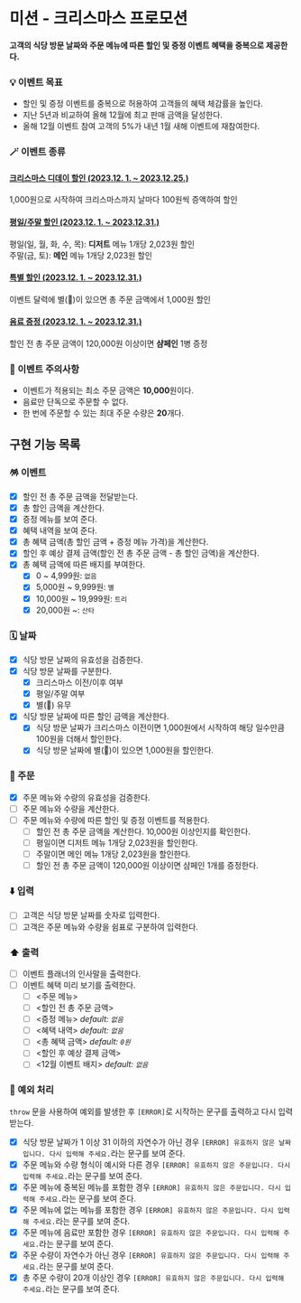 # 미션 - 크리스마스 프로모션

<b>고객의 식당 방문 날짜와 주문 메뉴에 따른 할인 및 증정 이벤트 혜택을 중복으로 제공한다.</b>

### 💡 이벤트 목표

- 할인 및 증정 이벤트를 중복으로 허용하여 고객들의 혜택 체감률을 높인다.
- 지난 5년과 비교하여 올해 12월에 최고 판매 금액을 달성한다.
- 올해 12월 이벤트 참여 고객의 5%가 내년 1월 새해 이벤트에 재참여한다.

### 🪄 이벤트 종류

#### <u>크리스마스 디데이 할인 (2023.12. 1. ~ 2023.12.25.)</u>

1,000원으로 시작하여 크리스마스까지 날마다 100원씩 증액하여 할인

#### <u>평일/주말 할인 (2023.12. 1. ~ 2023.12.31.)</u>

평일(일, 월, 화, 수, 목): <b>디저트</b> 메뉴 1개당 2,023원 할인
<br />
주말(금, 토): <b>메인</b> 메뉴 1개당 2,023원 할인

#### <u>특별 할인 (2023.12. 1. ~ 2023.12.31.)</u>

이벤트 달력에 별(🌟)이 있으면 총 주문 금액에서 1,000원 할인

#### <u>음료 증정 (2023.12. 1. ~ 2023.12.31.)</u>

할인 전 총 주문 금액이 120,000원 이상이면 <b>샴페인</b> 1병 증정

### 🚨 이벤트 주의사항

- 이벤트가 적용되는 최소 주문 금액은 <b>10,000</b>원이다.
- 음료만 단독으로 주문할 수 없다.
- 한 번에 주문할 수 있는 최대 주문 수량은 <b>20</b>개다.

## 구현 기능 목록

### 🪅 이벤트

- [x] 할인 전 총 주문 금액을 전달받는다.
- [x] 총 할인 금액을 계산한다.
- [x] 증정 메뉴를 보여 준다.
- [x] 혜택 내역을 보여 준다.
- [x] 총 혜택 금액(총 할인 금액 + 증정 메뉴 가격)을 계산한다.
- [x] 할인 후 예상 결제 금액(할인 전 총 주문 금액 - 총 할인 금액)을 계산한다.
- [x] 총 혜택 금액에 따른 배지를 부여한다.
  - [x] 0 ~ 4,999원: `없음`
  - [x] 5,000원 ~ 9,999원: `별`
  - [x] 10,000원 ~ 19,999원: `트리`
  - [x] 20,000원 ~: `산타`

### 🗓️ 날짜

- [x] 식당 방문 날짜의 유효성을 검증한다.
- [x] 식당 방문 날짜를 구분한다.
  - [x] 크리스마스 이전/이후 여부
  - [x] 평일/주말 여부
  - [x] 별(🌟) 유무
- [x] 식당 방문 날짜에 따른 할인 금액을 계산한다.
  - [x] 식당 방문 날짜가 크리스마스 이전이면 1,000원에서 시작하여 해당 일수만큼 100원을 더해서 할인한다.
  - [x] 식당 방문 날짜에 별(🌟)이 있으면 1,000원을 할인한다.

### 📝 주문

- [x] 주문 메뉴와 수량의 유효성을 검증한다.
- [ ] 주문 메뉴와 수량을 계산한다.
- [ ] 주문 메뉴와 수량에 따른 할인 및 증정 이벤트를 적용한다.
  - [ ] 할인 전 총 주문 금액을 계산한다. 10,000원 이상인지를 확인한다.
  - [ ] 평일이면 디저트 메뉴 1개당 2,023원을 할인한다.
  - [ ] 주말이면 메인 메뉴 1개당 2,023원을 할인한다.
  - [ ] 할인 전 총 주문 금액이 120,000원 이상이면 샴페인 1개를 증정한다.

### ⬇️ 입력

- [ ] 고객은 식당 방문 날짜를 숫자로 입력한다.
- [ ] 고객은 주문 메뉴와 수량을 쉼표로 구분하여 입력한다.

### ⬆️ 출력

- [ ] 이벤트 플래너의 인사말을 출력한다.
- [ ] 이벤트 혜택 미리 보기를 출력한다.
  - [ ] <주문 메뉴>
  - [ ] <할인 전 총 주문 금액>
  - [ ] <증정 메뉴> _default: `없음`_
  - [ ] <혜택 내역> _default: `없음`_
  - [ ] <총 혜택 금액> _default: `0원`_
  - [ ] <할인 후 예상 결제 금액>
  - [ ] <12월 이벤트 배지> _default: `없음`_

### 🐛 예외 처리

`throw` 문을 사용하여 예외를 발생한 후 `[ERROR]`로 시작하는 문구를 출력하고 다시 입력받는다.

- [x] 식당 방문 날짜가 1 이상 31 이하의 자연수가 아닌 경우 `[ERROR] 유효하지 않은 날짜입니다. 다시 입력해 주세요.`라는 문구를 보여 준다.
- [x] 주문 메뉴와 수량 형식이 예시와 다른 경우 `[ERROR] 유효하지 않은 주문입니다. 다시 입력해 주세요.`라는 문구를 보여 준다.
- [x] 주문 메뉴에 중복된 메뉴를 포함한 경우 `[ERROR] 유효하지 않은 주문입니다. 다시 입력해 주세요.`라는 문구를 보여 준다.
- [x] 주문 메뉴에 없는 메뉴를 포함한 경우 `[ERROR] 유효하지 않은 주문입니다. 다시 입력해 주세요.`라는 문구를 보여 준다.
- [x] 주문 메뉴에 음료만 포함한 경우 `[ERROR] 유효하지 않은 주문입니다. 다시 입력해 주세요.`라는 문구를 보여 준다.
- [x] 주문 수량이 자연수가 아닌 경우 `[ERROR] 유효하지 않은 주문입니다. 다시 입력해 주세요.`라는 문구를 보여 준다.
- [x] 총 주문 수량이 20개 이상인 경우 `[ERROR] 유효하지 않은 주문입니다. 다시 입력해 주세요.`라는 문구를 보여 준다.
